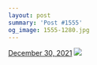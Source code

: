 ```yaml
---
layout: post
summary: 'Post #1555'
og_image: 1555-1280.jpg
---
```


<p>
  <time>
    <a href="/1555">December 30, 2021</a>
  </time>
  <a href="/1555">
    <img src="{{ site.assets_url }}/1555-640.jpg" srcset="{{ site.assets_url }}/1555-320.jpg 320w, {{ site.assets_url }}/1555-640.jpg 640w, {{ site.assets_url }}/1555-960.jpg 960w, {{ site.assets_url }}/1555-1280.jpg 1280w" sizes="(min-width: 700px) 50vw, calc(100vw - 2rem)" />
  </a>
</p>
